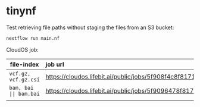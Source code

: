 # tinynf

Test retrieving file paths without staging the files from an S3 bucket:

```bash
nextflow run main.nf
```

CloudOS job:

| file-index | job url |
|------------|:---------|
|`vcf.gz, vcf.gz.csi`|https://cloudos.lifebit.ai/public/jobs/5f908f4c8f8171011312e85e|
|`bam, bai \|\| bam.bai`|https://cloudos.lifebit.ai/public/jobs/5f9096478f8171011312f617 |
|            |         |
